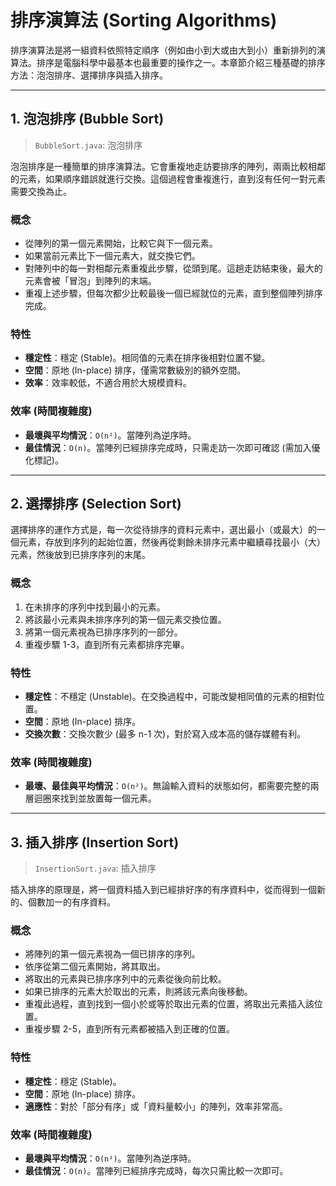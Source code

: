 # 排序演算法 (Sorting Algorithms)

排序演算法是將一組資料依照特定順序（例如由小到大或由大到小）重新排列的演算法。排序是電腦科學中最基本也最重要的操作之一。本章節介紹三種基礎的排序方法：泡泡排序、選擇排序與插入排序。

---

## 1. 泡泡排序 (Bubble Sort)

> `BubbleSort.java`: 泡泡排序

泡泡排序是一種簡單的排序演算法。它會重複地走訪要排序的陣列，兩兩比較相鄰的元素，如果順序錯誤就進行交換。這個過程會重複進行，直到沒有任何一對元素需要交換為止。

### 概念

-   從陣列的第一個元素開始，比較它與下一個元素。
-   如果當前元素比下一個元素大，就交換它們。
-   對陣列中的每一對相鄰元素重複此步驟，從頭到尾。這趟走訪結束後，最大的元素會被「冒泡」到陣列的末端。
-   重複上述步驟，但每次都少比較最後一個已經就位的元素，直到整個陣列排序完成。

### 特性

-   **穩定性**：穩定 (Stable)。相同值的元素在排序後相對位置不變。
-   **空間**：原地 (In-place) 排序，僅需常數級別的額外空間。
-   **效率**：效率較低，不適合用於大規模資料。

### 效率 (時間複雜度)

-   **最壞與平均情況**：`O(n²)`。當陣列為逆序時。
-   **最佳情況**：`O(n)`。當陣列已經排序完成時，只需走訪一次即可確認 (需加入優化標記)。

---

## 2. 選擇排序 (Selection Sort)

選擇排序的運作方式是，每一次從待排序的資料元素中，選出最小（或最大）的一個元素，存放到序列的起始位置，然後再從剩餘未排序元素中繼續尋找最小（大）元素，然後放到已排序序列的末尾。

### 概念

1.  在未排序的序列中找到最小的元素。
2.  將該最小元素與未排序序列的第一個元素交換位置。
3.  將第一個元素視為已排序序列的一部分。
4.  重複步驟 1-3，直到所有元素都排序完畢。

### 特性

-   **穩定性**：不穩定 (Unstable)。在交換過程中，可能改變相同值的元素的相對位置。
-   **空間**：原地 (In-place) 排序。
-   **交換次數**：交換次數少 (最多 n-1 次)，對於寫入成本高的儲存媒體有利。

### 效率 (時間複雜度)

-   **最壞、最佳與平均情況**：`O(n²)`。無論輸入資料的狀態如何，都需要完整的兩層迴圈來找到並放置每一個元素。

---

## 3. 插入排序 (Insertion Sort)

> `InsertionSort.java`: 插入排序

插入排序的原理是，將一個資料插入到已經排好序的有序資料中，從而得到一個新的、個數加一的有序資料。

### 概念

-   將陣列的第一個元素視為一個已排序的序列。
-   依序從第二個元素開始，將其取出。
-   將取出的元素與已排序序列中的元素從後向前比較。
-   如果已排序的元素大於取出的元素，則將該元素向後移動。
-   重複此過程，直到找到一個小於或等於取出元素的位置，將取出元素插入該位置。
-   重複步驟 2-5，直到所有元素都被插入到正確的位置。

### 特性

-   **穩定性**：穩定 (Stable)。
-   **空間**：原地 (In-place) 排序。
-   **適應性**：對於「部分有序」或「資料量較小」的陣列，效率非常高。

### 效率 (時間複雜度)

-   **最壞與平均情況**：`O(n²)`。當陣列為逆序時。
-   **最佳情況**：`O(n)`。當陣列已經排序完成時，每次只需比較一次即可。
